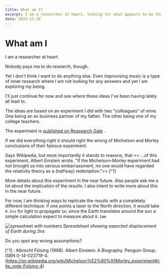 ```yaml
---
title: What am I?
excerpt: I am a researcher at heart, looking for what appears to be the truth.
date: 2023-12-28
---
```

# What am I
I am a researcher at heart.

Nobody pays me to do research, though.

Yet I don't think I want to do anything else. Even improvising music is a type of inner research where I am not looking for any answers and yet I am exploring my being.

I'll just continue for now and see where these ideas I've been having lately all lead to.

The ideas are based on an experiment I did with two "colleagues" of mine. One being an ex business partner of my father. The other being one of my college teachers.

The experiment is [published on Reasearch Gate](https://www.researchgate.net/publication/369529273_Daily_variations_of_the_amplitude_of_the_fringe_shifts_observed_when_an_air-glass_Mach-Zehnder_type_interferometer_is_rotated_-_a_preliminary_report#fullTextFileContent) .

If we did everything right it should right the wrong of Michelson and Morley conclusions of their famous experiment.

Says Wikipedia, but most importantly it stands to reasons, that << ...of this experiment, Albert Einstein wrote, "If the Michelson–Morley experiment had not brought us into serious embarrassment, no one would have regarded the relativity theory as a (halfway) redemption.">> [^1]

More details about this experiment in the near future.  Also people ask me a lot about the implication of the results. I also intent to write more about this in the near future.

For now, I am thinking ways to replicate the results with a completely different technique: if one points a laser to the North direction, it would take `0.3ns` for light to propagate `1m`; since the Earth translates around the sun a simple calculation expect to measure about `0.1mm`

![spreasheet with numbers](https://i.imgur.com/flZrgff.png)
*Spreadsheet showing expected displacement of Earth during 3ns*

Do you spot any wrong assumptions?

[^1] : Albrecht Fölsing (1998). Albert Einstein: A Biography. Penguin Group. ISBN 0-14-023719-4. (https://en.wikipedia.org/wiki/Michelson%E2%80%93Morley_experiment#cite_note-Folsing-4)
